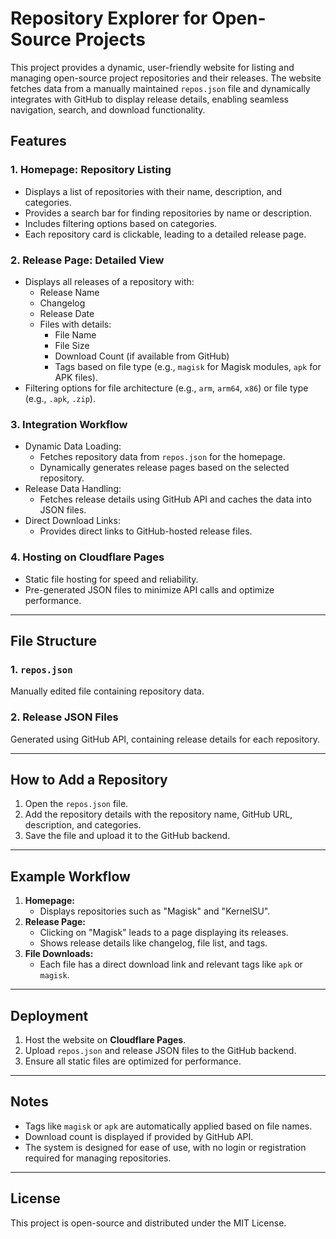 # Repository Explorer for Open-Source Projects

This project provides a dynamic, user-friendly website for listing and managing open-source project repositories and their releases. The website fetches data from a manually maintained `repos.json` file and dynamically integrates with GitHub to display release details, enabling seamless navigation, search, and download functionality.

## Features

### 1. Homepage: Repository Listing
- Displays a list of repositories with their name, description, and categories.
- Provides a search bar for finding repositories by name or description.
- Includes filtering options based on categories.
- Each repository card is clickable, leading to a detailed release page.

### 2. Release Page: Detailed View
- Displays all releases of a repository with:
  - Release Name
  - Changelog
  - Release Date
  - Files with details:
    - File Name
    - File Size
    - Download Count (if available from GitHub)
    - Tags based on file type (e.g., `magisk` for Magisk modules, `apk` for APK files).
- Filtering options for file architecture (e.g., `arm`, `arm64`, `x86`) or file type (e.g., `.apk`, `.zip`).

### 3. Integration Workflow
- Dynamic Data Loading:
  - Fetches repository data from `repos.json` for the homepage.
  - Dynamically generates release pages based on the selected repository.
- Release Data Handling:
  - Fetches release details using GitHub API and caches the data into JSON files.
- Direct Download Links:
  - Provides direct links to GitHub-hosted release files.

### 4. Hosting on Cloudflare Pages
- Static file hosting for speed and reliability.
- Pre-generated JSON files to minimize API calls and optimize performance.

---

## File Structure

### 1. `repos.json`
Manually edited file containing repository data.

### 2. Release JSON Files
Generated using GitHub API, containing release details for each repository.

---

## How to Add a Repository
1. Open the `repos.json` file.
2. Add the repository details with the repository name, GitHub URL, description, and categories.
3. Save the file and upload it to the GitHub backend.

---

## Example Workflow
1. **Homepage:**
   - Displays repositories such as "Magisk" and "KernelSU".
2. **Release Page:**
   - Clicking on "Magisk" leads to a page displaying its releases.
   - Shows release details like changelog, file list, and tags.
3. **File Downloads:**
   - Each file has a direct download link and relevant tags like `apk` or `magisk`.

---

## Deployment
1. Host the website on **Cloudflare Pages**.
2. Upload `repos.json` and release JSON files to the GitHub backend.
3. Ensure all static files are optimized for performance.

---

## Notes
- Tags like `magisk` or `apk` are automatically applied based on file names.
- Download count is displayed if provided by GitHub API.
- The system is designed for ease of use, with no login or registration required for managing repositories.

---

## License
This project is open-source and distributed under the MIT License.
